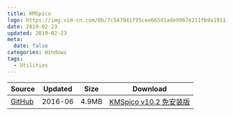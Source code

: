 ```yaml
---
title: KMSpico
logo: https://img.vim-cn.com/0b/7c547041f95cee665d1ade9967e211fb9a1911.png
date: 2019-02-23
updated: 2019-02-23
meta:
  date: false
categories: Windows
tags:
  - Utilities
---
```


| Source                            | Updated | Size | Download                                   |
| ----------------------------------- | -------- | -------- | ------------------------------------------------ |
| <div class="unknown">[GitHub][github_kms]</div> | 2016-06  | 4.9MB     | [KMSpico v10.2 免安装版][KMSpicov102Portable] |

[github_kms]: https://github.com/charygao/KMSpico_v10.2.0
[KMSpicov102Portable]: https://img.vim-cn.com/ad/5ea3346daea53916fa66cb814aa98ed7489a1f.zip
